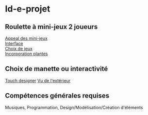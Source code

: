 # Id-e-projet

## Roulette à mini-jeux 2 joueurs


[Appeal des mini-jeux](https://www.games-geeks.fr/mini-jeux-maxi-fun/)\
[Interface](https://www.bing.com/images/search?view=detailV2&ccid=gyKi0fxD&id=F8A78ABDD925E18F216CE6A60302C5D6DD58B3C6&thid=OIP.gyKi0fxDEaSR0kYiwvkePgHaHa&mediaurl=https%3a%2f%2fi5.walmartimages.com%2fasr%2fa4dc42ee-9916-4ecd-bb47-8ebec218ee92_1.c4785cb15eb97474aaa75dfe0e4c5188.jpeg&cdnurl=https%3a%2f%2fth.bing.com%2fth%2fid%2fR.8322a2d1fc4311a491d24622c2f91e3e%3frik%3dxrNY3dbFAgOm5g%26pid%3dImgRaw%26r%3d0&exph=1600&expw=1600&q=spin+the+wheel&simid=608028298534472982&FORM=IRPRST&ck=4F688E862AF747B791AC713CB2B245E2&selectedIndex=3&ajaxhist=0&ajaxserp=0)\
[Choix de jeux](https://www.bing.com/images/search?view=detailV2&ccid=kLNuqufI&id=69C5F74A33628D673A9D665BD5CF490C246791F6&thid=OIP.kLNuqufIJnuQeJJvipydcAHaHa&mediaurl=https%3a%2f%2fwww.bigw.com.au%2fmedias%2fsys_master%2fimages%2fimages%2fh62%2fh86%2f10668971196446.jpg&cdnurl=https%3a%2f%2fth.bing.com%2fth%2fid%2fR.90b36eaae7c8267b9078926f8a9c9d70%3frik%3d9pFnJAxJz9VbZg%26pid%3dImgRaw%26r%3d0&exph=2000&expw=2000&q=classic+games&simid=607995381906482597&FORM=IRPRST&ck=498998960E82FC60B8931A05FCD92423&selectedIndex=4&ajaxhist=0&ajaxserp=0)\
[Incorporation plantes](https://www.bing.com/images/search?view=detailV2&ccid=nQOqhTTU&id=E9C5570809CAB0E4E3DA31E7E2B946D3FE1E662D&thid=OIP.nQOqhTTUb3pqGXPFkHvlRAHaEK&mediaurl=https%3a%2f%2fi.ytimg.com%2fvi%2f_OaQT3F1J8g%2fmaxresdefault.jpg&cdnurl=https%3a%2f%2fth.bing.com%2fth%2fid%2fR.9d03aa8534d46f7a6a1973c5907be544%3frik%3dLWYe%252ftNGueLnMQ%26pid%3dImgRaw%26r%3d0&exph=720&expw=1280&q=plant+mini+games&simid=608022637767364766&FORM=IRPRST&ck=EA15A674EE6B4F799453AAD067EDF848&selectedIndex=5&ajaxhist=0&ajaxserp=0)


## Choix de manette ou interactivité

[ Touch designer](https://youtu.be/NRhDpDxTsLA)
[Vu de l'extérieur](https://www.bing.com/images/search?view=detailV2&ccid=vAesVAwL&id=602F680F49C39DE2F6C41BE6F70750BE779823EC&thid=OIP.vAesVAwLJGllLOnaP-SbmQHaEK&mediaurl=https%3a%2f%2fdm0qx8t0i9gc9.cloudfront.net%2fthumbnails%2fvideo%2f49EwKH5deijotr386%2fvideoblocks-man-and-woman-are-sitting-in-chairs-watching-tv-with-a-green-screen-they-are-very-emotional-and-excited-watch-sports-competitions-back-view-chroma-key-indoors_bfputg0us_thumbnail-1080_01.png&cdnurl=https%3a%2f%2fth.bing.com%2fth%2fid%2fR.bc07ac540c0b2469652ce9da3fe49b99%3frik%3d7COYd75QB%252ffmGw%26pid%3dImgRaw%26r%3d0&exph=1080&expw=1920&q=2+person+in+front+screen&simid=608055000348976157&FORM=IRPRST&ck=DEEC63F4B4EF82913A2E493331C571A7&selectedIndex=6&ajaxhist=0&ajaxserp=0)
 
## Compétences générales requises 
Musiques, Programmation, Design/Modélisation/Création d'éléments
 
